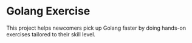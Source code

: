 # Golang Exercise

This project helps newcomers pick up Golang faster by doing hands-on exercises tailored to their skill level.